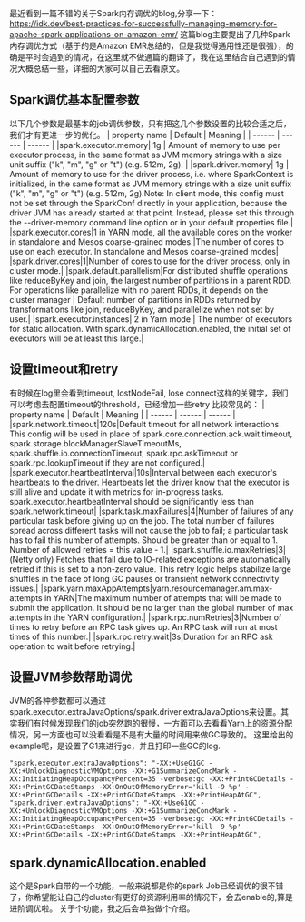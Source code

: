 最近看到一篇不错的关于Spark内存调优的blog,分享一下：
https://idk.dev/best-practices-for-successfully-managing-memory-for-apache-spark-applications-on-amazon-emr/
这篇blog主要提出了几种Spark内存调优方式（基于的是Amazon EMR总结的，但是我觉得通用性还是很强），的确是平时会遇到的情况，在这里就不做通篇的翻译了，我在这里结合自己遇到的情况大概总结一些，详细的大家可以自己去看原文。

## Spark调优基本配置参数
以下几个参数是最基本的job调优参数，只有把这几个参数设置的比较合适之后，我们才有更进一步的优化。
| property name | Default | Meaning |
| ------ | ------ | ------ |
|spark.executor.memory| 1g | Amount of memory to use per executor process, in the same format as JVM memory strings with a size unit suffix ("k", "m", "g" or "t") (e.g. 512m, 2g). |
|spark.driver.memory| 1g | Amount of memory to use for the driver process, i.e. where SparkContext is initialized, in the same format as JVM memory strings with a size unit suffix ("k", "m", "g" or "t") (e.g. 512m, 2g).Note: In client mode, this config must not be set through the SparkConf directly in your application, because the driver JVM has already started at that point. Instead, please set this through the --driver-memory command line option or in your default properties file.|
|spark.executor.cores|1 in YARN mode, all the available cores on the worker in standalone and Mesos coarse-grained modes.|The number of cores to use on each executor. In standalone and Mesos coarse-grained modes|
|spark.driver.cores|1|Number of cores to use for the driver process, only in cluster mode.|
|spark.default.parallelism|For distributed shuffle operations like reduceByKey and join, the largest number of partitions in a parent RDD. For operations like parallelize with no parent RDDs, it depends on the cluster manager | Default number of partitions in RDDs returned by transformations like join, reduceByKey, and parallelize when not set by user.|
|spark.executor.instances| 2 in Yarn mode | The number of executors for static allocation. With spark.dynamicAllocation.enabled, the initial set of executors will be at least this large.|

## 设置timeout和retry
有时候在log里会看到timeout, lostNodeFail, lose connect这样的关键字，我们可以考虑去配置timeout的threshold，已经增加一些retry
比较常见的：
| property name | Default | Meaning |
| ------ | ------ | ------ |
|spark.network.timeout|120s|Default timeout for all network interactions. This config will be used in place of spark.core.connection.ack.wait.timeout, spark.storage.blockManagerSlaveTimeoutMs, spark.shuffle.io.connectionTimeout, spark.rpc.askTimeout or spark.rpc.lookupTimeout if they are not configured.|
|spark.executor.heartbeatInterval|10s|Interval between each executor's heartbeats to the driver. Heartbeats let the driver know that the executor is still alive and update it with metrics for in-progress tasks. spark.executor.heartbeatInterval should be significantly less than spark.network.timeout|
|spark.task.maxFailures|4|Number of failures of any particular task before giving up on the job. The total number of failures spread across different tasks will not cause the job to fail; a particular task has to fail this number of attempts. Should be greater than or equal to 1. Number of allowed retries = this value - 1.|
|spark.shuffle.io.maxRetries|3|(Netty only) Fetches that fail due to IO-related exceptions are automatically retried if this is set to a non-zero value. This retry logic helps stabilize large shuffles in the face of long GC pauses or transient network connectivity issues.|
|spark.yarn.maxAppAttempts|yarn.resourcemanager.am.max-attempts in YARN|The maximum number of attempts that will be made to submit the application. It should be no larger than the global number of max attempts in the YARN configuration.|
|spark.rpc.numRetries|3|Number of times to retry before an RPC task gives up. An RPC task will run at most times of this number.|
|spark.rpc.retry.wait|3s|Duration for an RPC ask operation to wait before retrying.|

## 设置JVM参数帮助调优
JVM的各种参数都可以通过spark.executor.extraJavaOptions/spark.driver.extraJavaOptions来设置。其实我们有时候发现我们的job突然跑的很慢，一方面可以去看看Yarn上的资源分配情况，另一方面也可以没看看是不是有大量的时间用来做GC导致的。
这里给出的example呢，是设置了G1来进行gc，并且打印一些GC的log.

```
"spark.executor.extraJavaOptions": "-XX:+UseG1GC -XX:+UnlockDiagnosticVMOptions -XX:+G1SummarizeConcMark -XX:InitiatingHeapOccupancyPercent=35 -verbose:gc -XX:+PrintGCDetails -XX:+PrintGCDateStamps -XX:OnOutOfMemoryError='kill -9 %p' -XX:+PrintGCDetails -XX:+PrintGCDateStamps -XX:+PrintHeapAtGC",
"spark.driver.extraJavaOptions": "-XX:+UseG1GC -XX:+UnlockDiagnosticVMOptions -XX:+G1SummarizeConcMark -XX:InitiatingHeapOccupancyPercent=35 -verbose:gc -XX:+PrintGCDetails -XX:+PrintGCDateStamps -XX:OnOutOfMemoryError='kill -9 %p' -XX:+PrintGCDetails -XX:+PrintGCDateStamps -XX:+PrintHeapAtGC",
```

## spark.dynamicAllocation.enabled
这个是Spark自带的一个功能，一般来说都是你的spark Job已经调优的很不错了，你希望能让自己的cluster有更好的资源利用率的情况下，会去enable的,算是进阶调优啦。
关于个功能，我之后会单独做个介绍。


